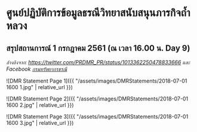 ---
---

# ศูนย์ปฏิบัติการข้อมูลธรณีวิทยาสนับสนุนภารกิจถ้ำหลวง

## สรุปสถานการณ์ 1 กรกฎาคม 2561 (ณ เวลา 16.00 น. Day 9)

_อ้างอิงจาก: <https://twitter.com/PRDMR_PR/status/1013362250478833666> และ Facebook [กรมทรัพยากรธรณี](https://www.facebook.com/permalink.php?story_fbid=477780982644586&id=165599417196079)_

![DMR Statement Page 1]({{ "/assets/images/DMRStatements/2018-07-01 1600 1.jpg" | relative_url }})

![DMR Statement Page 2]({{ "/assets/images/DMRStatements/2018-07-01 1600 2.jpg" | relative_url }})

![DMR Statement Page 3]({{ "/assets/images/DMRStatements/2018-07-01 1600 3.jpg" | relative_url }})
